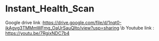 # Instant_Health_Scan

Google drive link :https://drive.google.com/file/d/1nqt0-ikAgvg3TMMmWFmg_OaUrSauQIto/view?usp=sharing \b
Youtube link : https://youtu.be/7RgixNDC7b4
